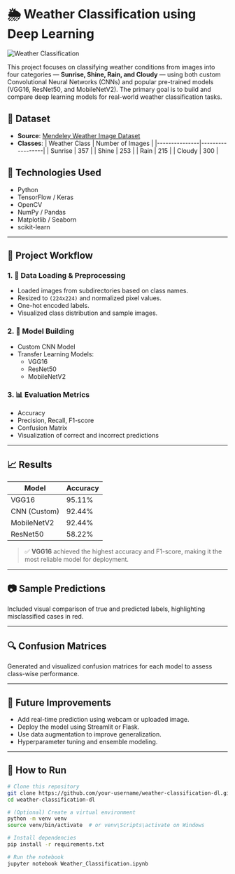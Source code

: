 # 🌦️ Weather Classification using Deep Learning

![Weather Classification](https://storage.needpix.com/rsynced_images/weather-4055272_1280.jpg)

This project focuses on classifying weather conditions from images into four categories — **Sunrise, Shine, Rain, and Cloudy** — using both custom Convolutional Neural Networks (CNNs) and popular pre-trained models (VGG16, ResNet50, and MobileNetV2). The primary goal is to build and compare deep learning models for real-world weather classification tasks.

## 📁 Dataset

- **Source**: [Mendeley Weather Image Dataset](https://data.mendeley.com/datasets/4drtyfjtfy/1)
- **Classes**:
    | Weather Class | Number of Images |
    |---------------|------------------|
    | Sunrise       | 357              |
    | Shine         | 253              |
    | Rain          | 215              |
    | Cloudy        | 300              |

## 🔧 Technologies Used

- Python
- TensorFlow / Keras
- OpenCV
- NumPy / Pandas
- Matplotlib / Seaborn
- scikit-learn

---

## 🚀 Project Workflow

### 1. 📂 Data Loading & Preprocessing
- Loaded images from subdirectories based on class names.
- Resized to `(224x224)` and normalized pixel values.
- One-hot encoded labels.
- Visualized class distribution and sample images.

### 2. 🧠 Model Building
- Custom CNN Model
- Transfer Learning Models:
  - VGG16
  - ResNet50
  - MobileNetV2

### 3. 📊 Evaluation Metrics
- Accuracy
- Precision, Recall, F1-score
- Confusion Matrix
- Visualization of correct and incorrect predictions

---

## 📈 Results

| Model         | Accuracy |
|---------------|----------|
| VGG16         | 95.11%   |
| CNN (Custom)  | 92.44%   |
| MobileNetV2   | 92.44%   |
| ResNet50      | 58.22%   |

> ✅ **VGG16** achieved the highest accuracy and F1-score, making it the most reliable model for deployment.

---

## 📷 Sample Predictions

Included visual comparison of true and predicted labels, highlighting misclassified cases in red.

---

## 🔍 Confusion Matrices

Generated and visualized confusion matrices for each model to assess class-wise performance.

---

## 📌 Future Improvements

- Add real-time prediction using webcam or uploaded image.
- Deploy the model using Streamlit or Flask.
- Use data augmentation to improve generalization.
- Hyperparameter tuning and ensemble modeling.

---

## 🧪 How to Run

```bash
# Clone this repository
git clone https://github.com/your-username/weather-classification-dl.git
cd weather-classification-dl

# (Optional) Create a virtual environment
python -m venv venv
source venv/bin/activate  # or venv\Scripts\activate on Windows

# Install dependencies
pip install -r requirements.txt

# Run the notebook
jupyter notebook Weather_Classification.ipynb
